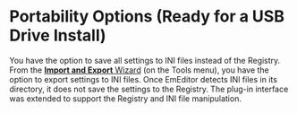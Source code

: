 # Portability Options (Ready for a USB Drive Install)

You have the option to save all settings to INI files instead of the Registry. From the [**Import and Export** Wizard](../dlg/import_export/index) (on the Tools menu), you have the option to export settings to INI files. Once
EmEditor detects INI files in its directory, it does not save the settings to the Registry. The plug-in interface was extended to support the Registry and INI file manipulation.